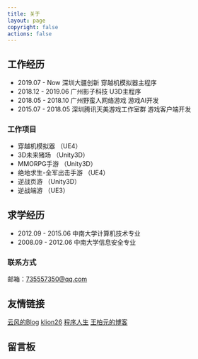 ```yaml
---
title: 关于
layout: page
copyright: false
actions: false
---
```


## 工作经历
- 2019.07 - Now 深圳大疆创新 穿越机模拟器主程序
- 2018.12 - 2019.06 广州影子科技 U3D主程序
- 2018.05 - 2018.10 广州野蛮人网络游戏 游戏AI开发
- 2015.07 - 2018.05 深圳腾讯天美游戏工作室群 游戏客户端开发

### 工作项目
 - 穿越机模拟器 （UE4）
 - 3D未来猪场 （Unity3D）
 - MMORPG手游 （Unity3D）
 - 绝地求生-全军出击手游 （UE4）
 - 逆战页游 （Unity3D）
 - 逆战端游 （UE3）
 
## 求学经历
- 2012.09 - 2015.06 中南大学计算机技术专业
- 2008.09 - 2012.06 中南大学信息安全专业


### 联系方式
邮箱：[735557350@qq.com][1]

## 友情链接
[云风的Blog][2]
[klion26][3]
[程序人生][4]
[王柏元的博客][5]

## 留言板


  [1]: mailto:%E8%BF%9C%E8%A1%8C%3C735557350@qq.com%3E
  [2]: https://blog.codingnow.com/
  [3]: http://www.klion26.com
  [4]: http://www.programlife.net
  [5]: http://wangbaiyuan.cn